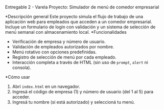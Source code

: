 Entregable 2 - Varela
Proyecto: Simulador de menú de comedor empresarial

*Descripción general
Este proyecto simula el flujo de trabajo de una aplicación web para empleados que acceden a un comedor empresarial. Incluye un formulario de login con validación y un sistema de selección de menú semanal con almacenamiento local.
*Funcionalidades
- Verificación de empresa y número de usuario.
- Validación de empleados autorizados por nombre.
- Menú rotativo con opciones predefinidas.
- Registro de selección de menú por cada empleado.
- Interacción completa a través de HTML (sin uso de `prompt`, `alert` ni consola).

*Cómo usar
1. Abrí `index.html` en un navegador.
2. Ingresá el código de empresa (1) y número de usuario (del 1 al 5) para acceder.
3. Ingresá tu nombre (si está autorizado) y seleccioná tu menú.
